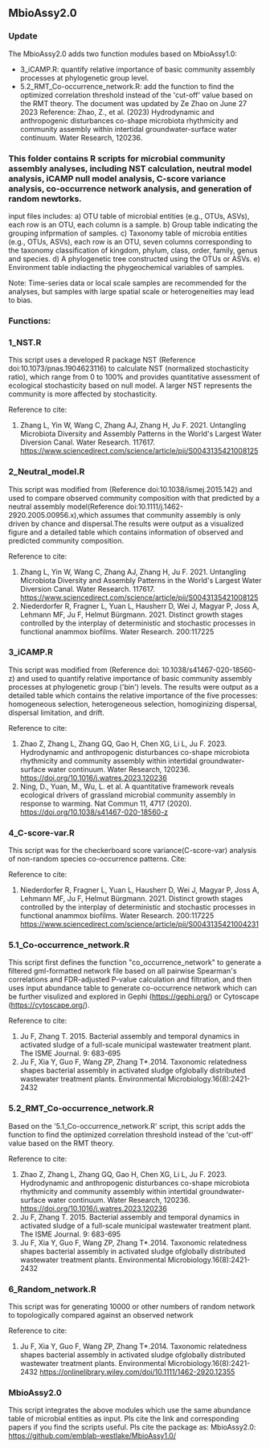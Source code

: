 ## MbioAssy2.0

### Update
The MbioAssy2.0 adds two function modules based on MbioAssy1.0:
* 3_iCAMP.R: quantify relative importance of basic community assembly processes at phylogenetic group level.
* 5.2_RMT_Co-occurrence_network.R: add the function to find the optimized correlation threshold instead of the 'cut-off' value based on the RMT theory.
The document was updated by Ze Zhao on June 27 2023
Reference: Zhao, Z., et al. (2023) Hydrodynamic and anthropogenic disturbances co-shape microbiota rhythmicity and community assembly within intertidal groundwater-surface water continuum. Water Research, 120236.

### This folder contains R scripts for microbial community assembly analyses, including NST calculation, neutral model analysis, iCAMP null model analysis, C-score variance analysis, co-occurrence network analysis, and generation of random newtorks.

input files includes:
a) OTU table of microbial entities (e.g., OTUs, ASVs), each row is an OTU, each column is a sample.
b) Group table indicating the grouping infprmation of samples.
c) Taxonomy table of microbia entities (e.g., OTUs, ASVs), each row is an OTU, seven columns corresponding to the taxonomy classification of kingdom, phylum, class, order, family, genus and species.
d) A phylogenetic tree constructed using the OTUs or ASVs.
e) Environment table indiacting the phygeochemical variables of samples.

Note: Time-series data or local scale samples are recommended for the analyses, but samples with large spatial scale or heterogeneities may lead to bias.
      

### Functions:
### 1_NST.R
This script uses a developed R package NST (Reference doi:10.1073/pnas.1904623116) to calculate NST (normalized stochasticity ratio), which range from 0 to 100% and provides quantitative assessment of ecological stochasticity based on null model. A larger NST represents the community is more affected by stochasticity.

Reference to cite: 
1. Zhang L, Yin W, Wang C, Zhang AJ, Zhang H, Ju F. 2021. Untangling Microbiota Diversity and Assembly Patterns in the World's Largest Water Diversion Canal. Water Research. 117617.  https://www.sciencedirect.com/science/article/pii/S0043135421008125

### 2_Neutral_model.R
This script was modified from (Reference doi:10.1038/ismej.2015.142) and used to compare observed community composition with that predicted by a neutral assembly model(Reference doi:10.1111/j.1462-2920.2005.00956.x),which assumes that community assembly is only driven by chance and dispersal.The results were output as a visualized figure and a detailed table which contains information of observed and predicted community composition.

Reference to cite: 
1. Zhang L, Yin W, Wang C, Zhang AJ, Zhang H, Ju F. 2021. Untangling Microbiota Diversity and Assembly Patterns in the World's Largest Water Diversion Canal. Water Research. 117617.  https://www.sciencedirect.com/science/article/pii/S0043135421008125
2. Niederdorfer R, Fragner L, Yuan L, Hausherr D, Wei J, Magyar P, Joss A, Lehmann MF, Ju F, Helmut Bürgmann. 2021. Distinct growth stages controlled by the interplay of deterministic and stochastic processes in functional anammox biofilms. Water Research. 200:117225

### 3_iCAMP.R
This script was modified from (Reference doi: 10.1038/s41467-020-18560-z) and used to quantify relative importance of basic community assembly processes at phylogenetic group ('bin') levels. The results were output as a detailed table which contains the relative importance of the five processes: homogeneous selection, heterogeneous selection, homoginizing dispersal, dispersal limitation, and drift.

Reference to cite:
1. Zhao Z, Zhang L, Zhang GQ, Gao H, Chen XG, Li L, Ju F. 2023. Hydrodynamic and anthropogenic disturbances co-shape microbiota rhythmicity and community assembly within intertidal groundwater-surface water continuum. Water Research, 120236. https://doi.org/10.1016/j.watres.2023.120236
2. Ning, D., Yuan, M., Wu, L. et al. A quantitative framework reveals ecological drivers of grassland microbial community assembly in response to warming. Nat Commun 11, 4717 (2020). https://doi.org/10.1038/s41467-020-18560-z

### 4_C-score-var.R

This script was for the checkerboard score variance(C-score-var) analysis of non-random species co-occurrence patterns. Cite:

Reference to cite:
1. Niederdorfer R, Fragner L, Yuan L, Hausherr D, Wei J, Magyar P, Joss A, Lehmann MF, Ju F, Helmut Bürgmann. 2021. Distinct growth stages controlled by the interplay of deterministic and stochastic processes in functional anammox biofilms. Water Research. 200:117225   https://www.sciencedirect.com/science/article/pii/S0043135421004231

### 5.1_Co-occurrence_network.R
This script first defines the function "co_occurrence_network" to generate a filtered gml-formatted network file based on all pairwise Spearman's correlations and FDR-adjusted P-value calculation and filtration, and then uses input abundance table to generate co-occurrence network which can be further visulized and explored in Gephi (https://gephi.org/) or Cytoscape (https://cytoscape.org/).

Reference to cite:
1. Ju F, Zhang T. 2015. Bacterial assembly and temporal dynamics in activated sludge of a full-scale municipal wastewater treatment plant. The ISME Journal. 9: 683-695
2. Ju F, Xia Y, Guo F, Wang ZP, Zhang T*.2014. Taxonomic relatedness shapes bacterial assembly in activated sludge ofglobally distributed wastewater treatment plants. Environmental Microbiology.16(8):2421-2432

### 5.2_RMT_Co-occurrence_network.R
Based on the '5.1_Co-occurrence_network.R' script, this script adds the function to find the optimized correlation threshold instead of the 'cut-off' value based on the RMT theory.

Reference to cite:
1. Zhao Z, Zhang L, Zhang GQ, Gao H, Chen XG, Li L, Ju F. 2023. Hydrodynamic and anthropogenic disturbances co-shape microbiota rhythmicity and community assembly within intertidal groundwater-surface water continuum. Water Research, 120236. https://doi.org/10.1016/j.watres.2023.120236
2. Ju F, Zhang T. 2015. Bacterial assembly and temporal dynamics in activated sludge of a full-scale municipal wastewater treatment plant. The ISME Journal. 9: 683-695
3. Ju F, Xia Y, Guo F, Wang ZP, Zhang T*.2014. Taxonomic relatedness shapes bacterial assembly in activated sludge ofglobally distributed wastewater treatment plants. Environmental Microbiology.16(8):2421-2432


### 6_Random_network.R
This script was for generating 10000 or other numbers of random network to topologically compared against an observed network

Reference to cite:
1. Ju F, Xia Y, Guo F, Wang ZP, Zhang T*.2014. Taxonomic relatedness shapes bacterial assembly in activated sludge ofglobally distributed wastewater treatment plants. Environmental Microbiology.16(8):2421-2432 
https://onlinelibrary.wiley.com/doi/10.1111/1462-2920.12355


### MbioAssy2.0
This script integrates the above modules which use the same abundance table of microbial entities as input. Pls cite the link and corresponding papers if you find the scripts useful. Pls cite the package as: 
MbioAssy2.0: https://github.com/emblab-westlake/MbioAssy1.0/
